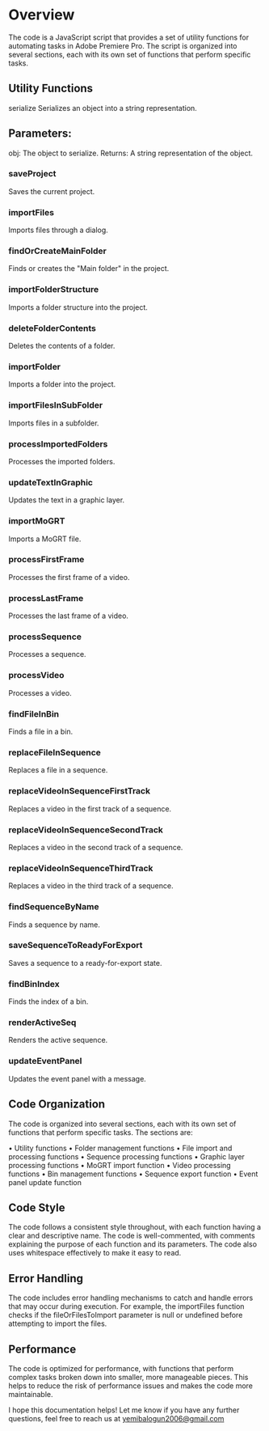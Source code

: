 # Overview 
The code is a JavaScript script that provides a set of utility functions for automating tasks in Adobe Premiere Pro. The script is organized into several sections, each with its own set of functions that perform specific tasks.

## Utility Functions

serialize
Serializes an object into a string representation.

## Parameters:
obj: The object to serialize.
Returns: A string representation of the object.
### saveProject
Saves the current project.

### importFiles
Imports files through a dialog.

### findOrCreateMainFolder
Finds or creates the "Main folder" in the project.

### importFolderStructure
Imports a folder structure into the project.

### deleteFolderContents
Deletes the contents of a folder.

### importFolder
Imports a folder into the project.

### importFilesInSubFolder
Imports files in a subfolder.

### processImportedFolders
Processes the imported folders.

### updateTextInGraphic
Updates the text in a graphic layer.

### importMoGRT
Imports a MoGRT file.

### processFirstFrame
Processes the first frame of a video.

### processLastFrame
Processes the last frame of a video.

### processSequence
Processes a sequence.

### processVideo
Processes a video.

### findFileInBin
Finds a file in a bin.

### replaceFileInSequence
Replaces a file in a sequence.

### replaceVideoInSequenceFirstTrack
Replaces a video in the first track of a sequence.

### replaceVideoInSequenceSecondTrack
Replaces a video in the second track of a sequence.

### replaceVideoInSequenceThirdTrack
Replaces a video in the third track of a sequence.

### findSequenceByName
Finds a sequence by name.

### saveSequenceToReadyForExport
Saves a sequence to a ready-for-export state.

### findBinIndex
Finds the index of a bin.

### renderActiveSeq
Renders the active sequence.

### updateEventPanel
Updates the event panel with a message.

## Code Organization 
The code is organized into several sections, each with its own set of functions that perform specific tasks. The sections are:

•	Utility functions
•	Folder management functions
•	File import and processing functions
•	Sequence processing functions
•	Graphic layer processing functions
•	MoGRT import function
•	Video processing functions
•	Bin management functions
•	Sequence export function
•	Event panel update function

## Code Style
The code follows a consistent style throughout, with each function having a clear and descriptive name. The code is well-commented, with comments explaining the purpose of each function and its parameters. The code also uses whitespace effectively to make it easy to read.

## Error Handling 
The code includes error handling mechanisms to catch and handle errors that may occur during execution. For example, the importFiles function checks if the fileOrFilesToImport parameter is null or undefined before attempting to import the files.

## Performance 
The code is optimized for performance, with functions that perform complex tasks broken down into smaller, more manageable pieces. This helps to reduce the risk of performance issues and makes the code more maintainable.

I hope this documentation helps! Let me know if you have any further questions, feel free to reach us at yemibalogun2006@gmail.com
